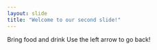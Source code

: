 ```yaml
---
layout: slide
title: "Welcome to our second slide!"
---
```

Bring food and drink
Use the left arrow to go back!
